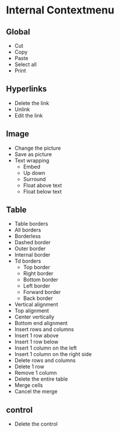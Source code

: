# Internal Contextmenu

## Global

- Cut
- Copy
- Paste
- Select all
- Print

## Hyperlinks

- Delete the link
- Unlink
- Edit the link

## Image

- Change the picture
- Save as picture
- Text wrapping
  - Embed
  - Up down
  - Surround
  - Float above text
  - Float below text

## Table

- Table borders
- All borders
- Borderless
- Dashed border
- Outer border
- Internal border
- Td borders
  - Top border
  - Right border
  - Bottom border
  - Left border
  - Forward border
  - Back border
- Vertical alignment
- Top alignment
- Center vertically
- Bottom end alignment
- Insert rows and columns
- Insert 1 row above
- Insert 1 row below
- Insert 1 column on the left
- Insert 1 column on the right side
- Delete rows and columns
- Delete 1 row
- Remove 1 column
- Delete the entire table
- Merge cells
- Cancel the merge

## control

- Delete the control
